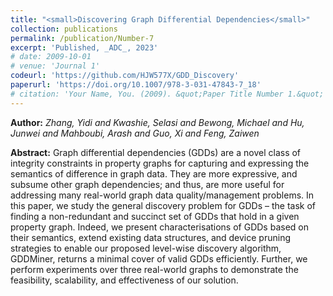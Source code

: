 ```yaml
---
title: "<small>Discovering Graph Differential Dependencies</small>"
collection: publications
permalink: /publication/Number-7
excerpt: 'Published, _ADC_, 2023'
# date: 2009-10-01
# venue: 'Journal 1'
codeurl: 'https://github.com/HJW577X/GDD_Discovery'
paperurl: 'https://doi.org/10.1007/978-3-031-47843-7_18'
# citation: 'Your Name, You. (2009). &quot;Paper Title Number 1.&quot; <i>Journal 1</i>. 1(1).'
---
```


**Author:** *Zhang, Yidi and Kwashie, Selasi and Bewong, Michael and Hu, Junwei and Mahboubi, Arash and Guo, Xi and Feng, Zaiwen*

**Abstract:** Graph differential dependencies (GDDs) are a novel class of integrity constraints in property graphs for capturing and expressing the semantics of difference in graph data. They are more expressive, and subsume other graph dependencies; and thus, are more useful for addressing many real-world graph data quality/management problems. In this paper, we study the general discovery problem for GDDs – the task of finding a non-redundant and succinct set of GDDs that hold in a given property graph. Indeed, we present characterisations of GDDs based on their semantics, extend existing data structures, and device pruning strategies to enable our proposed level-wise discovery algorithm, GDDMiner, returns a minimal cover of valid GDDs efficiently. Further, we perform experiments over three real-world graphs to demonstrate the feasibility, scalability, and effectiveness of our solution.